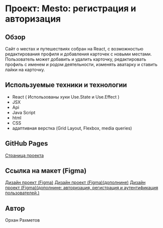 # Проект:  Mesto: регистрация и авторизация

## Обзор
Сайт о меcтах и путешествиях собран на React, с возможностью редактирования профиля и добавления карточек с новыми местами. Пользователь может добавить и удалить карточку, редактировать профиль с именем и родом деятельности, изменять аватарку и ставить лайки на карточку.

## Используемые техники и технологии
- React ( Использованы хуки Use.State и Use.Effect )
- JSX
- Api
- Java Script
- html
- CSS
- адаптивная верстка (Grid Layout, Flexbox, media queries)

## GitHub Pages
<a href="https://orkhanrakhmetov.github.io/mesto-react/">Страница проекта</a>

## Ссылка на макет (Figma)
<a href="https://www.figma.com/file/kRVLKwYG3d1HGLvh7JFWRT/JavaScript.-Sprint-6?node-id=0%3A1">Дизайн проект (Figma)</a>
<a href="https://www.figma.com/file/PSdQFRHoxXJFs2FH8IXViF/JavaScript.-Sprint-9?node-id=0%3A1">Дизайн проект (Figma)(дополнине)</a>
<a href="https://www.figma.com/file/5H3gsn5lIGPwzBPby9jAOo/Sprint-14-RU?node-id=0%3A1">Дизайн проект (Figma)(дополнине: авторизация, регистрация и аутентификация пользователей.)</a>

## Автор
Орхан Рахметов

